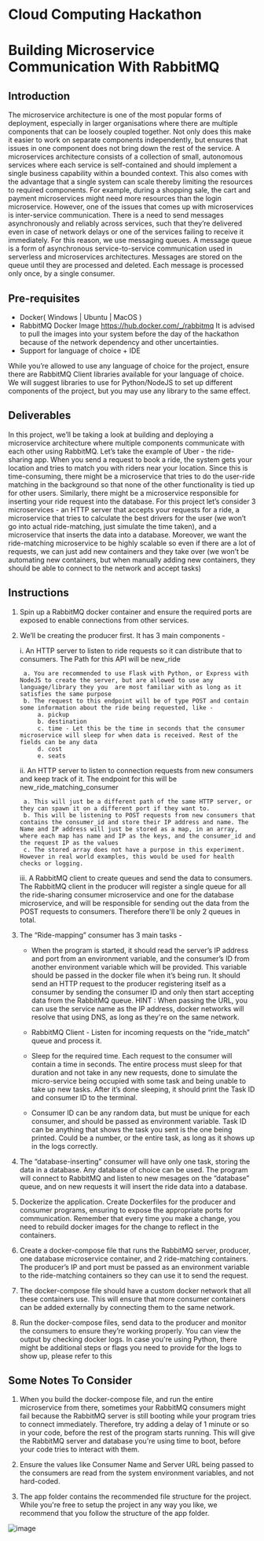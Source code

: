 # Cloud Computing Hackathon
# Building Microservice Communication With RabbitMQ

## Introduction

The microservice architecture is one of the most popular forms of deployment, especially in larger organisations where there are multiple components that can be loosely coupled together. Not only does this make it easier to work on separate components independently, but ensures that issues in one component does not bring down the rest of the service. A microservices architecture consists of a collection of small, autonomous services where each service is self-contained and should implement a single business capability within a bounded context. This also comes with the advantage that a single system can scale thereby limiting the resources to required components. For example, during a shopping sale, the cart and payment microservices might need more resources than the login microservice. However, one of the issues that comes up with microservices is inter-service communication. There is a need to send messages asynchronously and reliably across services, such that they’re delivered even in case of network delays or one of the services failing to receive it immediately. For this reason, we use messaging queues. A message queue is a form of asynchronous service-to-service communication used in serverless and microservices architectures. Messages are stored on the queue until they are processed and deleted. Each message is processed only once, by a single consumer.

## Pre-requisites

- Docker( Windows | Ubuntu | MacOS )
- RabbitMQ Docker Image
    https://hub.docker.com/_/rabbitmq
    It is advised to pull the images into your system before the day of the hackathon because of the network dependency and other uncertainties.
- Support for language of choice + IDE

While you’re allowed to use any language of choice for the project, ensure there are RabbitMQ Client libraries available for your language of choice. We will suggest libraries to use for Python/NodeJS to set up different components of the project, but you may use any library to the same effect.

## Deliverables

In this project, we’ll be taking a look at building and deploying a microservice architecture where multiple components communicate with each other using RabbitMQ. Let’s take the example of Uber - the ride-sharing app. When you send a request to book a ride, the system gets your location and tries to match you with riders near your location. Since this is time-consuming, there might be a microservice that tries to do the user-ride matching in the background so that none of the other functionality is tied up for other users. Similarly, there might be a microservice responsible for inserting your ride request into the database. For this project let’s consider 3 microservices - an HTTP server that accepts your requests for a ride, a microservice that tries to calculate the best drivers for the user (we won’t go into actual ride-matching, just simulate the time taken), and a microservice that inserts the data into a database. Moreover, we want the ride-matching microservice to be highly scalable so even if there are a lot of requests, we can just add new containers and they take over (we won’t be automating new containers, but when manually adding new containers, they should be able to connect to the network and accept tasks)

## Instructions

1. Spin up a RabbitMQ docker container and ensure the required ports are exposed to enable connections from other services.

2. We’ll be creating the producer first. It has 3 main components -

    i. An HTTP server to listen to ride requests so it can distribute that to consumers. The Path for this API will be new_ride

        a. You are recommended to use Flask with Python, or Express with NodeJS to create the server, but are allowed to use any language/library they you  are most familiar with as long as it satisfies the same purpose
        b. The request to this endpoint will be of type POST and contain some information about the ride being requested, like -
            a. pickup
            b. destination
            c. time - Let this be the time in seconds that the consumer microservice will sleep for when data is received. Rest of the fields can be any data
            d. cost
            e. seats

    ii. An HTTP server to listen to connection requests from new consumers and keep track of it. The endpoint for this will be new_ride_matching_consumer

        a. This will just be a different path of the same HTTP server, or they can spawn it on a different port if they want to.
        b. This will be listening to POST requests from new consumers that contains the consumer_id and store their IP address and name. The Name and IP address will just be stored as a map, in an array, where each map has name and IP as the keys, and the consumer_id and the request IP as the values
        c. The stored array does not have a purpose in this experiment. However in real world examples, this would be used for health checks or logging.

    iii. A RabbitMQ client to create queues and send the data to consumers. The RabbitMQ client in the producer will register a single queue for all the ride-sharing consumer microservice and one for the database microservice, and will be responsible for sending out the data from the POST requests to consumers. Therefore there'll be only 2 queues in total.

3. The “Ride-mapping” consumer has 3 main tasks -

    - When the program is started, it should read the server’s IP address and port from an environment variable, and the consumer’s ID from another environment variable which will be provided. This variable should be passed in the docker file when it’s being run. It should send an HTTP request to the producer registering itself as a consumer by sending the consumer ID and only then start accepting data from the RabbitMQ queue. HINT : When passing the URL, you can use the service name as the IP address, docker networks will resolve that using DNS, as long as they're on the same network.

    - RabbitMQ Client - Listen for incoming requests on the “ride_match” queue and process it.

    - Sleep for the required time. Each request to the consumer will contain a time in seconds. The entire process must sleep for that duration and not take in any new requests, done to simulate the micro-service being occupied with some task and being unable to take up new tasks. After it’s done sleeping, it should print the Task ID and consumer ID to the terminal.

    - Consumer ID can be any random data, but must be unique for each consumer, and should be passed as environment variable. Task ID can be anything that shows the task you sent is the one being printed. Could be a number, or the entire task, as long as it shows up in the logs correctly.

4. The “database-inserting” consumer will have only one task, storing the data in a database. Any database of choice can be used. The program will connect to RabbitMQ and listen to new mesages on the “database” queue, and on new requests it will insert the ride data into a database.

5. Dockerize the application. Create Dockerfiles for the producer and consumer programs, ensuring to expose the appropriate ports for communication. Remember that every time you make a change, you need to rebuild docker images for the change to reflect in the containers.

6. Create a docker-compose file that runs the RabbitMQ server, producer, one database microservice container, and 2 ride-matching containers. The producer’s IP and port must be passed as an environment variable to the ride-matching containers so they can use it to send the request.

7. The docker-compose file should have a custom docker network that all these containers use. This will ensure that more consumer containers can be added externally by connecting them to the same network.

8. Run the docker-compose files, send data to the producer and monitor the consumers to ensure they’re working properly. You can view the output by checking docker logs. In case you're using Python, there might be additional steps or flags you need to provide for the logs to show up, please refer to this

## Some Notes To Consider

1. When you build the docker-compose file, and run the entire microservice from there, sometimes your RabbitMQ consumers might fail because the RabbitMQ server is still booting while your program tries to connect immediately. Therefore, try adding a delay of 1 minute or so in your code, before the rest of the program starts running. This will give the RabbitMQ server and database you're using time to boot, before your code tries to interact with them.

2. Ensure the values like Consumer Name and Server URL being passed to the consumers are read from the system environment variables, and not hard-coded.

3. The app folder contains the recommended file structure for the project. While you're free to setup the project in any way you like, we recommend that you follow the structure of the app folder.


![image](https://user-images.githubusercontent.com/52484274/161415103-bdbdeeda-a233-44a1-9573-e0bbacf5bcb2.png)
